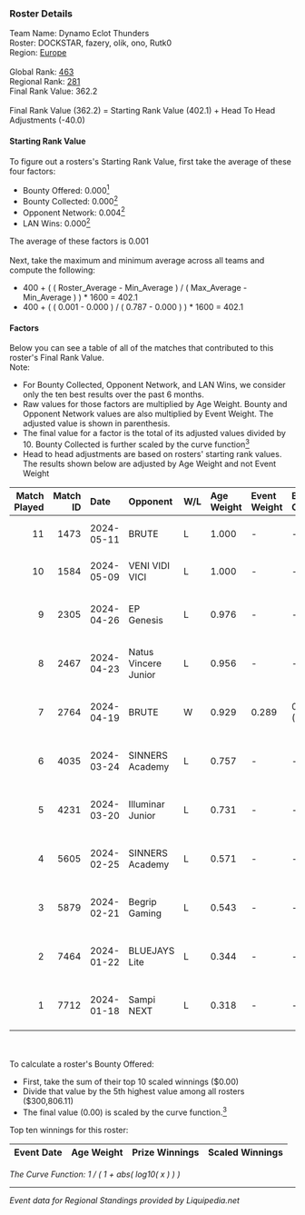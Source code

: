 ### Roster Details<br />
Team Name: Dynamo Eclot Thunders<br />
Roster: DOCKSTAR, fazery, olik, ono, Rutk0<br />
Region: [Europe]( ../standings_europe.md)<br />
<br />
Global Rank: [463](../standings_global.md)<br />
Regional Rank: [281]( ../standings_europe.md)<br />
Final Rank Value:  362.2<br />
<br />
Final Rank Value (362.2) = Starting Rank Value (402.1) + Head To Head Adjustments (-40.0)<br />

#### Starting Rank Value<br />
To figure out a rosters's Starting Rank Value, first take the average of these four factors:<br />
- Bounty Offered: 0.000[<sup>1</sup>](#table2)
- Bounty Collected: 0.000[<sup>2</sup>](#table1)
- Opponent Network: 0.004[<sup>2</sup>](#table1)
- LAN Wins: 0.000[<sup>2</sup>](#table1)

The average of these factors is 0.001<br />
<br />
Next, take the maximum and minimum average across all teams and compute the following:<br />
- 400 + ( ( Roster_Average - Min_Average ) / ( Max_Average - Min_Average ) ) * 1600 = 402.1
- 400 + ( ( 0.001 - 0.000 ) / ( 0.787 - 0.000 ) ) * 1600 = 402.1


#### Factors<br />
Below you can see a table of all of the matches that contributed to this roster's Final Rank Value.<br />
Note:<br />

- For Bounty Collected, Opponent Network, and LAN Wins, we consider only the ten best results over the past 6 months.
- Raw values for those factors are multiplied by Age Weight. Bounty and Opponent Network values are also multiplied by Event Weight. The adjusted value is shown in parenthesis.
- The final value for a factor is the total of its adjusted values divided by 10. Bounty Collected is further scaled by the curve function[<sup>3</sup>](#curveFunction)
- Head to head adjustments are based on rosters' starting rank values. The results shown below are adjusted by Age Weight and not Event Weight
<span id="table1"></span><br />


| Match Played | Match ID | Date       | Opponent             | W/L | Age Weight | Event Weight | Bounty Collected | Opponent Network | LAN Wins  | H2H Adj. | Roster                                 |
| -: | -: | :- | :- | :- | :- | :- | :- | :- | :- | -: | :- |
|           11 |     1473 | 2024-05-11 | BRUTE                | L   | 1.000      | -            | -                | -                | -         |   -10.04 | DOCKSTAR, fazery, olik, ono, Rutk0     |
|           10 |     1584 | 2024-05-09 | VENI VIDI VICI       | L   | 1.000      | -            | -                | -                | -         |    -6.67 | DOCKSTAR, fazery, olik, ono, Rutk0     |
|            9 |     2305 | 2024-04-26 | EP Genesis           | L   | 0.976      | -            | -                | -                | -         |    -8.40 | DOCKSTAR, fazery, olik, pal0o, Rutk0   |
|            8 |     2467 | 2024-04-23 | Natus Vincere Junior | L   | 0.956      | -            | -                | -                | -         |    -3.02 | DOCKSTAR, fazery, olik, pal0o, Rutk0   |
|            7 |     2764 | 2024-04-19 | BRUTE                | W   | 0.929      | 0.289        | 0.000 (0.000)    | 0.157 (0.042)    | 0 (0.000) |    20.55 | DOCKSTAR, fazery, olik, pal0o, Rutk0   |
|            6 |     4035 | 2024-03-24 | SINNERS Academy      | L   | 0.757      | -            | -                | -                | -         |    -4.87 | DOCKSTAR, fazery, olik, pal0o, Rutk0   |
|            5 |     4231 | 2024-03-20 | Illuminar Junior     | L   | 0.731      | -            | -                | -                | -         |   -10.78 | DOCKSTAR, fazery, olik, pal0o, Rutk0   |
|            4 |     5605 | 2024-02-25 | SINNERS Academy      | L   | 0.571      | -            | -                | -                | -         |    -3.50 | B34V1S, DOCKSTAR, fazery, olik, pal0o  |
|            3 |     5879 | 2024-02-21 | Begrip Gaming        | L   | 0.543      | -            | -                | -                | -         |    -3.85 | B34V1S, DOCKSTAR, fazery, olik, pal0o  |
|            2 |     7464 | 2024-01-22 | BLUEJAYS Lite        | L   | 0.344      | -            | -                | -                | -         |    -4.37 | B34V1S, d0mZ1k, DOCKSTAR, fazery, olik |
|            1 |     7712 | 2024-01-18 | Sampi NEXT           | L   | 0.318      | -            | -                | -                | -         |    -5.00 | B34V1S, d0mZ1k, DOCKSTAR, fazery, olik |

<br />
<span id="table2"></span><br />
To calculate a roster's Bounty Offered:<br />

- First, take the sum of their top 10 scaled winnings ($0.00)
- Divide that value by the 5th highest value among all rosters ($300,806.11)
- The final value (0.00) is scaled by the curve function.[<sup>3</sup>](#curveFunction)

Top ten winnings for this roster:<br />

| Event Date | Age Weight | Prize Winnings | Scaled Winnings |
| :- | -: | :- | :- |


<span id="curveFunction"></span>_The Curve Function: 1 / ( 1 + abs( log10( x ) ) )_<br />

---
_Event data for Regional Standings provided by Liquipedia.net_<br />
